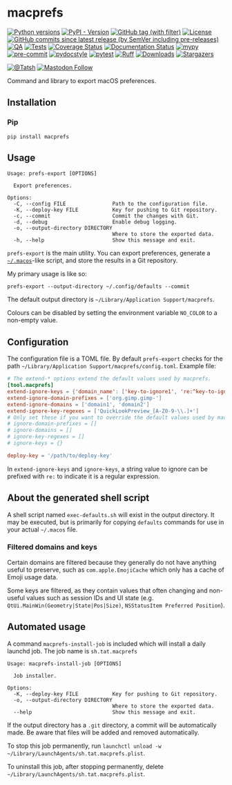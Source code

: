 # macprefs

[![Python versions](https://img.shields.io/pypi/pyversions/macprefs.svg?color=blue&logo=python&logoColor=white)](https://www.python.org/)
[![PyPI - Version](https://img.shields.io/pypi/v/macprefs)](https://pypi.org/project/macprefs/)
[![GitHub tag (with filter)](https://img.shields.io/github/v/tag/Tatsh/macprefs)](https://github.com/Tatsh/macprefs/tags)
[![License](https://img.shields.io/github/license/Tatsh/macprefs)](https://github.com/Tatsh/macprefs/blob/master/LICENSE.txt)
[![GitHub commits since latest release (by SemVer including pre-releases)](https://img.shields.io/github/commits-since/Tatsh/macprefs/v0.4.0/master)](https://github.com/Tatsh/macprefs/compare/v0.4.0...master)
[![QA](https://github.com/Tatsh/macprefs/actions/workflows/qa.yml/badge.svg)](https://github.com/Tatsh/macprefs/actions/workflows/qa.yml)
[![Tests](https://github.com/Tatsh/macprefs/actions/workflows/tests.yml/badge.svg)](https://github.com/Tatsh/macprefs/actions/workflows/tests.yml)
[![Coverage Status](https://coveralls.io/repos/github/Tatsh/macprefs/badge.svg?branch=master)](https://coveralls.io/github/Tatsh/macprefs?branch=master)
[![Documentation Status](https://readthedocs.org/projects/macprefs/badge/?version=latest)](https://macprefs.readthedocs.org/?badge=latest)
[![mypy](https://www.mypy-lang.org/static/mypy_badge.svg)](http://mypy-lang.org/)
[![pre-commit](https://img.shields.io/badge/pre--commit-enabled-brightgreen?logo=pre-commit&logoColor=white)](https://github.com/pre-commit/pre-commit)
[![pydocstyle](https://img.shields.io/badge/pydocstyle-enabled-AD4CD3)](http://www.pydocstyle.org/en/stable/)
[![pytest](https://img.shields.io/badge/pytest-zz?logo=Pytest&labelColor=black&color=black)](https://docs.pytest.org/en/stable/)
[![Ruff](https://img.shields.io/endpoint?url=https://raw.githubusercontent.com/astral-sh/ruff/main/assets/badge/v2.json)](https://github.com/astral-sh/ruff)
[![Downloads](https://static.pepy.tech/badge/macprefs/month)](https://pepy.tech/project/macprefs)
[![Stargazers](https://img.shields.io/github/stars/Tatsh/macprefs?logo=github&style=flat)](https://github.com/Tatsh/macprefs/stargazers)

[![@Tatsh](https://img.shields.io/badge/dynamic/json?url=https%3A%2F%2Fpublic.api.bsky.app%2Fxrpc%2Fapp.bsky.actor.getProfile%2F%3Factor%3Ddid%3Aplc%3Auq42idtvuccnmtl57nsucz72%26query%3D%24.followersCount%26style%3Dsocial%26logo%3Dbluesky%26label%3DFollow%2520%40Tatsh&query=%24.followersCount&style=social&logo=bluesky&label=Follow%20%40Tatsh)](https://bsky.app/profile/Tatsh.bsky.social)
[![Mastodon Follow](https://img.shields.io/mastodon/follow/109370961877277568?domain=hostux.social&style=social)](https://hostux.social/@Tatsh)

Command and library to export macOS preferences.

## Installation

### Pip

```shell
pip install macprefs
```

## Usage

```plain
Usage: prefs-export [OPTIONS]

  Export preferences.

Options:
  -C, --config FILE               Path to the configuration file.
  -K, --deploy-key FILE           Key for pushing to Git repository.
  -c, --commit                    Commit the changes with Git.
  -d, --debug                     Enable debug logging.
  -o, --output-directory DIRECTORY
                                  Where to store the exported data.
  -h, --help                      Show this message and exit.
```

`prefs-export` is the main utility. You can export preferences, generate a
[`~/.macos`](https://github.com/mathiasbynens/dotfiles/blob/main/.macos)-like script, and store the
results in a Git repository.

My primary usage is like so:

```shell
prefs-export --output-directory ~/.config/defaults --commit
```

The default output directory is `~/Library/Application Support/macprefs`.

Colours can be disabled by setting the environment variable `NO_COLOR` to a non-empty value.

## Configuration

The configuration file is a TOML file. By default `prefs-export` checks for the path
`~/Library/Application Support/macprefs/config.toml`. Example file:

```toml
# The extend-* options extend the default values used by macprefs.
[tool.macprefs]
extend-ignore-keys = {'domain_name': ['key-to-ignore1', 're:^key-to-ignore']}
extend-ignore-domain-prefixes = ['org.gimp.gimp-']
extend-ignore-domains = ['domain1', 'domain2']
extend-ignore-key-regexes = ['QuickLookPreview_[A-Z0-9-\\.]+']
# Only set these if you want to override the default values used by macprefs.
# ignore-domain-prefixes = []
# ignore-domains = []
# ignore-key-regexes = []
# ignore-keys = {}

deploy-key = '/path/to/deploy-key'
```

In `extend-ignore-keys` and `ignore-keys`, a string value to ignore can be prefixed with `re:` to
indicate it is a regular expression.

## About the generated shell script

A shell script named `exec-defaults.sh` will exist in the output directory. It may be executed, but
is primarily for copying `defaults` commands for use in your actual `~/.macos` file.

### Filtered domains and keys

Certain domains are filtered because they generally do not have anything useful to preserve, such
as `com.apple.EmojiCache` which only has a cache of Emoji usage data.

Some keys are filtered, as they contain values that often changing and non-useful values such as
session IDs and UI state (e.g. `QtUi.MainWin(Geometry|State|Pos|Size)`,
`NSStatusItem Preferred Position`).

## Automated usage

A command `macprefs-install-job` is included which will install a daily launchd job. The job name is
`sh.tat.macprefs`

```plain
Usage: macprefs-install-job [OPTIONS]

  Job installer.

Options:
  -K, --deploy-key FILE           Key for pushing to Git repository.
  -o, --output-directory DIRECTORY
                                  Where to store the exported data.
  --help                          Show this message and exit.
```

If the output directory has a `.git` directory, a commit will be automatically made. Be aware that
files will be added and removed automatically.

To stop this job permanently, run `launchctl unload -w ~/Library/LaunchAgents/sh.tat.macprefs.plist`.

To uninstall this job, after stopping permanently, delete `~/Library/LaunchAgents/sh.tat.macprefs.plist`.
